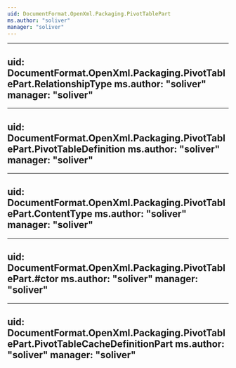 ```yaml
---
uid: DocumentFormat.OpenXml.Packaging.PivotTablePart
ms.author: "soliver"
manager: "soliver"
---
```


---
uid: DocumentFormat.OpenXml.Packaging.PivotTablePart.RelationshipType
ms.author: "soliver"
manager: "soliver"
---

---
uid: DocumentFormat.OpenXml.Packaging.PivotTablePart.PivotTableDefinition
ms.author: "soliver"
manager: "soliver"
---

---
uid: DocumentFormat.OpenXml.Packaging.PivotTablePart.ContentType
ms.author: "soliver"
manager: "soliver"
---

---
uid: DocumentFormat.OpenXml.Packaging.PivotTablePart.#ctor
ms.author: "soliver"
manager: "soliver"
---

---
uid: DocumentFormat.OpenXml.Packaging.PivotTablePart.PivotTableCacheDefinitionPart
ms.author: "soliver"
manager: "soliver"
---
